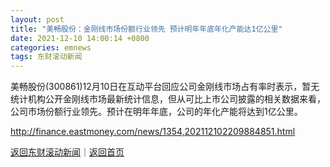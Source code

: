 ```yaml
---
layout: post
title: "美畅股份：金刚线市场份额行业领先 预计明年年底年化产能达1亿公里"
date: 2021-12-10 14:00:14 +0800
categories: emnews
tags: 东财滚动新闻
---
```


美畅股份(300861)12月10日在互动平台回应公司金刚线市场占有率时表示，暂无统计机构公开金刚线市场最新统计信息，但从可比上市公司披露的相关数据来看，公司市场份额行业领先。预计在明年年底，公司的年化产能将达到1亿公里。

<http://finance.eastmoney.com/news/1354,202112102209884851.html>

[返回东财滚动新闻](//finews.withounder.com/emnews/)｜[返回首页](//finews.withounder.com/)